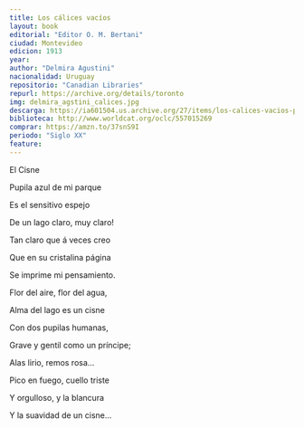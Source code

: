 ```yaml
---
title: Los cálices vacíos
layout: book
editorial: "Editor O. M. Bertani"
ciudad: Montevideo
edicion: 1913
year: 
author: "Delmira Agustini"
nacionalidad: Uruguay
repositorio: "Canadian Libraries"
repurl: https://archive.org/details/toronto
img: delmira_agstini_calices.jpg
descarga: https://ia601504.us.archive.org/27/items/los-calices-vacios-poesias/Los%20c%C3%A1lices%20vac%C3%ADos%3B%20poes%C3%ADas.pdf
biblioteca: http://www.worldcat.org/oclc/557015269
comprar: https://amzn.to/37snS9I
periodo: "Siglo XX"
feature: 
---
```

 
El Cisne

Pupila azul de mi parque 

Es el sensitivo espejo

De un lago claro, muy claro!

Tan claro que á veces creo 

Que en su cristalina página

Se imprime mi pensamiento.


Flor del aire, flor del agua,

Alma del lago es un cisne 

Con dos pupilas humanas,

Grave y gentil como un príncipe; 

Alas lirio, remos rosa...

Pico en fuego, cuello triste 

Y orgulloso, y la blancura 

Y la suavidad de un cisne...
